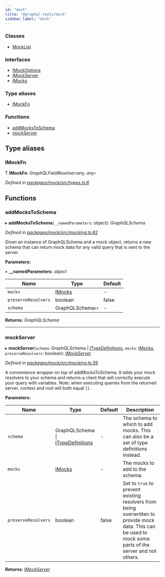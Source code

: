 ```yaml
---
id: "mock"
title: "@graphql-tools/mock"
sidebar_label: "mock"
---
```


### Classes

* [MockList](/docs/api/classes/_mock_src_index_.mocklist)

### Interfaces

* [IMockOptions](/docs/api/interfaces/_mock_src_index_.imockoptions)
* [IMockServer](/docs/api/interfaces/_mock_src_index_.imockserver)
* [IMocks](/docs/api/interfaces/_mock_src_index_.imocks)

### Type aliases

* [IMockFn](_mock_src_index_.md#imockfn)

### Functions

* [addMocksToSchema](_mock_src_index_.md#addmockstoschema)
* [mockServer](_mock_src_index_.md#mockserver)

## Type aliases

###  IMockFn

Ƭ **IMockFn**: *GraphQLFieldResolver‹any, any›*

*Defined in [packages/mock/src/types.ts:6](https://github.com/ardatan/graphql-tools/blob/master/packages/mock/src/types.ts#L6)*

## Functions

###  addMocksToSchema

▸ **addMocksToSchema**(`__namedParameters`: object): *GraphQLSchema*

*Defined in [packages/mock/src/mocking.ts:82](https://github.com/ardatan/graphql-tools/blob/master/packages/mock/src/mocking.ts#L82)*

Given an instance of GraphQLSchema and a mock object, returns a new schema
that can return mock data for any valid query that is sent to the server.

**Parameters:**

▪ **__namedParameters**: *object*

Name | Type | Default |
------ | ------ | ------ |
`mocks` | [IMocks](/docs/api/interfaces/_mock_src_index_.imocks) | - |
`preserveResolvers` | boolean | false |
`schema` | GraphQLSchema‹› | - |

**Returns:** *GraphQLSchema*

___

###  mockServer

▸ **mockServer**(`schema`: GraphQLSchema | [ITypeDefinitions](_utils_src_index_.md#itypedefinitions), `mocks`: [IMocks](/docs/api/interfaces/_mock_src_index_.imocks), `preserveResolvers`: boolean): *[IMockServer](/docs/api/interfaces/_mock_src_index_.imockserver)*

*Defined in [packages/mock/src/mocking.ts:39](https://github.com/ardatan/graphql-tools/blob/master/packages/mock/src/mocking.ts#L39)*

A convenience wrapper on top of addMocksToSchema. It adds your mock resolvers
to your schema and returns a client that will correctly execute your query with
variables. Note: when executing queries from the returned server, context and
root will both equal `{}`.

**Parameters:**

Name | Type | Default | Description |
------ | ------ | ------ | ------ |
`schema` | GraphQLSchema &#124; [ITypeDefinitions](_utils_src_index_.md#itypedefinitions) | - | The schema to which to add mocks. This can also be a set of type definitions instead. |
`mocks` | [IMocks](/docs/api/interfaces/_mock_src_index_.imocks) | - | The mocks to add to the schema. |
`preserveResolvers` | boolean | false | Set to `true` to prevent existing resolvers from being overwritten to provide mock data. This can be used to mock some parts of the server and not others.  |

**Returns:** *[IMockServer](/docs/api/interfaces/_mock_src_index_.imockserver)*
